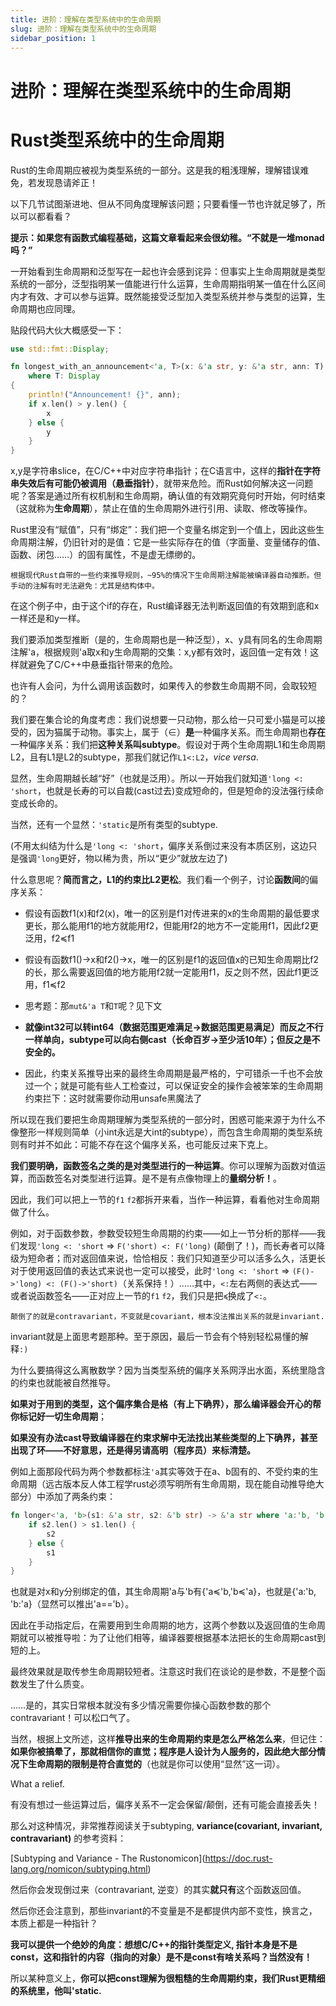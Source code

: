 ```yaml
---
title: 进阶：理解在类型系统中的生命周期
slug: 进阶：理解在类型系统中的生命周期
sidebar_position: 1
---
```



# 进阶：理解在类型系统中的生命周期

# <b>Rust类型系统中的生命周期</b>

Rust的生命周期应被视为类型系统的一部分。这是我的粗浅理解，理解错误难免，若发现恳请斧正！  

以下几节试图渐进地、但从不同角度理解该问题；只要看懂一节也许就足够了，所以可以都看看？  

<b>提示：如果您有函数式编程基础，这篇文章看起来会很幼稚。“不就是一堆monad吗？”</b>

一开始看到生命周期和泛型写在一起也许会感到诧异：但事实上生命周期就是类型系统的一部分，泛型指明某一值能进行什么运算，生命周期指明某一值在什么区间内才有效、才可以参与运算。既然能接受泛型加入类型系统并参与类型的运算，生命周期也应同理。  

贴段代码大伙大概感受一下：

```rs
use std::fmt::Display;

fn longest_with_an_announcement<'a, T>(x: &'a str, y: &'a str, ann: T) -> &'a str
    where T: Display
{
    println!("Announcement! {}", ann);
    if x.len() > y.len() {
        x
    } else {
        y
    }
}
```

x,y是字符串slice，在C/C++中对应字符串指针；在C语言中，这样的<b>指针在字符串失效后有可能仍被调用（悬垂指针）</b>，就带来危险。而Rust如何解决这一问题呢？答案是通过所有权机制和生命周期，确认值的有效期究竟何时开始，何时结束（这就称为<b>生命周期</b>），禁止在值的生命周期外进行引用、读取、修改等操作。  

Rust里没有“赋值”，只有“绑定”：我们把一个变量名绑定到一个值上，因此这些生命周期注解，仍旧针对的是值：它是一些实际存在的值（字面量、变量储存的值、函数、闭包……）的固有属性，不是虚无缥缈的。  

```text
根据现代Rust自带的一些约束推导规则，~95%的情况下生命周期注解能被编译器自动推断。但手动的注解有时无法避免：尤其是结构体中。
```

在这个例子中，由于这个if的存在，Rust编译器无法判断返回值的有效期到底和x一样还是和y一样。

我们要添加类型推断（是的，生命周期也是一种泛型），x、y具有同名的生命周期注解'a，根据规则'a取x和y生命周期的交集：x,y都有效时，返回值一定有效！这样就避免了C/C++中悬垂指针带来的危险。  

也许有人会问，为什么调用该函数时，如果传入的参数生命周期不同，会取较短的？  

我们要在集合论的角度考虑：我们说想要一只动物，那么给一只可爱小猫是可以接受的，因为猫属于动物。事实上，属于（∈）<b>是</b>一种偏序关系。而生命周期也<b>存在</b>一种偏序关系：我们把<b>这种关系叫subtype</b>。假设对于两个生命周期L1和生命周期L2，且有L1是L2的subtype，那我们就记作`L1<:L2`，<em>*vice versa*</em>.  

显然，生命周期越长越“好”（也就是泛用）。所以一开始我们就知道`'long <: 'short`，也就是长寿的可以自裁(cast过去)变成短命的，但是短命的没法强行续命变成长命的。

当然，还有一个显然：`'static`是所有类型的subtype.  

(不用太纠结为什么是`'long <: 'short`，偏序关系倒过来没有本质区别，这边只是强调`'long`更好，物以稀为贵，所以“更少”就放左边了)

什么意思呢？<b>简而言之，L1的约束比L2更松</b>。我们看一个例子，讨论<b>函数间</b>的偏序关系：

- 假设有函数f1(x)和f2(x)，唯一的区别是f1对传进来的x的生命周期的最低要求更长，那么能用f1的地方就能用f2，但能用f2的地方不一定能用f1，因此f2更泛用，f2≼f1

- 假设有函数f1()-&gt;x和f2()-&gt;x，唯一的区别是f1的返回值x的已知生命周期比f2的长，那么需要返回值的地方能用f2就一定能用f1，反之则不然，因此f1更泛用，f1≼f2

- 思考题：那`mut&'a T`和`T`呢？见下文

- <b>就像int32可以转int64（数据范围更难满足-&gt;数据范围更易满足）而反之不行一样单向，subtype可以向右侧cast（长命百岁-&gt;至少活10年）；但反之是不安全的。</b>

- 因此，约束关系推导出来的最终生命周期是最严格的，宁可错杀一千也不会放过一个；就是可能有些人工检查过，可以保证安全的操作会被笨笨的生命周期约束拦下：这时就需要你动用unsafe黑魔法了

所以现在我们要把生命周期理解为类型系统的一部分时，困惑可能来源于为什么不像整形一样规则简单（小int永远是大int的subtype），而包含生命周期的类型系统则有时并不如此：可能不存在这个偏序关系，也可能反过来下克上。  

<b>我们要明确，函数签名之类的是对类型进行的一种运算</b>。你可以理解为函数对值运算，而函数签名对类型进行运算。是不是有点像物理上的<b>量纲分析！</b>。

因此，我们可以把上一节的`f1` `f2`都拆开来看，当作一种运算，看看他对生命周期做了什么。  

例如，对于函数参数，参数受较短生命周期的约束——如上一节分析的那样——我们发现`'long <: 'short` =&gt; `F('short) <: F('long)` (颠倒了！)，而长寿者可以降级为短命者；而对返回值来说，恰恰相反：我们只知道至少可以活多么久，活更长对于使用返回值的表达式来说也一定可以接受，此时`'long <: 'short` =&gt; `(F()->'long) <: (F()->'short)`（关系保持！）……其中，`<:`左右两侧的表达式——或者说函数签名——正对应上一节的`f1` `f2`，我们只是把`≼`换成了`<:`。  

```text
颠倒了的就是contravariant，不变就是covariant，根本没法推出关系的就是invariant.
```

invariant就是上面思考题那种。至于原因，最后一节会有个特别轻松易懂的解释`:)`  

为什么要搞得这么离散数学？因为当类型系统的偏序关系网浮出水面，系统里隐含的约束也就能被自然推导。  

<b>如果对于用到的类型，这个偏序集合是格（有上下确界），那么编译器会开心的帮你标记好一切生命周期</b>；

<b>如果没有办法cast导致编译器在约束求解中无法找出某些类型的上下确界，甚至出现了环——不好意思，还是得另请高明（程序员）来标清楚。</b>

例如上面那段代码为两个参数都标注`'a`其实等效于在a、b固有的、不受约束的生命周期（远古版本反人体工程学rust必须写明所有生命周期，现在能自动推导绝大部分）中添加了两条约束：

```rs
fn longer<'a, 'b>(s1: &'a str, s2: &'b str) -> &'a str where 'a:'b, 'b:'a {
    if s2.len() > s1.len() {
        s2
    } else {
        s1
    }
}
```

也就是对x和y分别绑定的值，其生命周期'a与'b有{'a≼'b,'b≼'a}，也就是{'a:'b, 'b:'a}（显然可以推出'a=='b）。

因此在手动指定后，在需要用到生命周期的地方，这两个参数以及返回值的生命周期就可以被推导啦：为了让他们相等，编译器要根据基本法把长的生命周期cast到短的上。  

最终效果就是取传参生命周期较短者。注意这时我们在谈论的是参数，不是整个函数发生了什么质变。  

……是的，其实日常根本就没有多少情况需要你操心函数参数的那个contravariant！可以松口气了。  

当然，根据上文所述，这样<b>推导出来的生命周期约束是怎么严格怎么来</b>，但记住：<b>如果你被搞晕了，那就相信你的直觉；程序是人设计为人服务的，因此绝大部分情况下生命周期的限制是符合直觉的</b>（也就是你可以使用“显然”这一词）。

What a relief.

有没有想过一些运算过后，偏序关系不一定会保留/颠倒，还有可能会直接丢失！  

那么对这种情况，非常推荐阅读关于subtyping, <b>variance(covariant, invariant, contravariant)</b> 的参考资料：

[Subtyping and Variance - The Rustonomicon](<u>https://doc.rust-lang.org/nomicon/subtyping.html</u>)  

然后你会发现倒过来（contravariant, 逆变）的其实<b>就只有</b>这个函数返回值。  

然后你还会注意到，那些invariant的不变量是不是都提供内部不变性，换言之，本质上都是一种指针？    

<b>我可以提供一个绝妙的角度：想想C/C++的指针类型定义, 指针本身是不是const，这和指针的内容（指向的对象）是不是const有啥关系吗？当然没有！</b>  

所以某种意义上，<b>你可以把const理解为很粗糙的生命周期约束，我们Rust更精细的系统里，他叫</b><b>'static</b><b>.</b>


